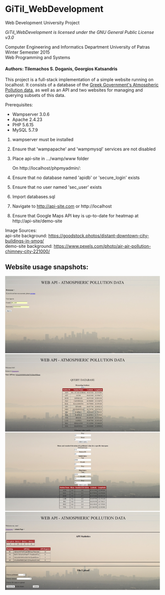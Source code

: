 # GiTil_WebDevelopment
Web Development University Project

*GiTil_WebDevelopment is licensed under the GNU General Public License v3.0*

Computer Engineering and Informatics Department
University of Patras  
Winter Semester 2015  
Web Programming and Systems  

#### Authors: Tilemachos S. Doganis, Georgios Katsandris

This project is a full-stack implementation of a simple website running on localhost. It consists of a database of the [Greek Government's
Atmospheric Pollution data](http://www.ypeka.gr/Default.aspx?tabid=492&language=el-GR), as well as an API and two websites for managing
and querying subsets of this data.

Prerequisites: 
 * Wampserver 3.0.6
 * Apache 2.4.23
 * PHP 5.6.15
 * MySQL 5.7.9  
 
1. wampserver must be installed   
2. Ensure that 'wampapache' and 'wampmysql' services are not disabled
3. Place api-site in .../wamp/www folder  
  
  
   On http://localhost/phpmyadmin/:
4. Ensure that no database named 'apidb' or 'secure_login' exists  
5. Ensure that no user named 'sec_user' exists  
6. Import databases.sql  
  
7. Navigate to http://api-site.com or http://localhost  
8. Ensure that Google Maps API key is up-to-date for heatmap at http://api-site/demo-site  

Image Sources:  
api-site background: https://goodstock.photos/distant-downtown-city-buildings-in-smog/  
demo-site background: https://www.pexels.com/photo/air-air-pollution-chimney-city-221000/

## Website usage snapshots:  

![alt text](https://github.com/GiTilemac/GiTil_WebDevelopment/blob/master/Snapshots/snapshot1.jpg)
![alt text](https://github.com/GiTilemac/GiTil_WebDevelopment/blob/master/Snapshots/snapshot2.jpg)
![alt text](https://github.com/GiTilemac/GiTil_WebDevelopment/blob/master/Snapshots/snapshot3.jpg)
![alt text](https://github.com/GiTilemac/GiTil_WebDevelopment/blob/master/Snapshots/snapshot4.jpg)
